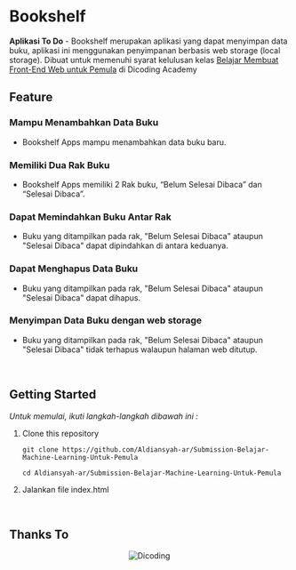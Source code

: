 # Bookshelf

**Aplikasi To Do** - Bookshelf merupakan aplikasi yang dapat menyimpan data buku, aplikasi ini menggunakan penyimpanan berbasis web storage (local storage). Dibuat untuk memenuhi syarat kelulusan kelas [Belajar Membuat Front-End Web untuk Pemula](https://www.dicoding.com/academies/315) di Dicoding Academy

## Feature

### Mampu Menambahkan Data Buku

* Bookshelf Apps mampu menambahkan data buku baru.

### Memiliki Dua Rak Buku

* Bookshelf Apps memiliki 2 Rak buku, “Belum Selesai Dibaca” dan “Selesai Dibaca”.

### Dapat Memindahkan Buku Antar Rak

* Buku yang ditampilkan pada rak, "Belum Selesai Dibaca" ataupun "Selesai Dibaca" dapat dipindahkan di antara keduanya.

### Dapat Menghapus Data Buku

* Buku yang ditampilkan pada rak, "Belum Selesai Dibaca" ataupun "Selesai Dibaca" dapat dihapus.

### Menyimpan Data Buku dengan web storage

* Buku yang ditampilkan pada rak, "Belum Selesai Dibaca" ataupun "Selesai Dibaca" tidak terhapus walaupun halaman web ditutup.

<br clear="both">

## Getting Started

*Untuk memulai, ikuti langkah-langkah dibawah ini :*

1. Clone this repository
   
   `git clone https://github.com/Aldiansyah-ar/Submission-Belajar-Machine-Learning-Untuk-Pemula`

    `cd Aldiansyah-ar/Submission-Belajar-Machine-Learning-Untuk-Pemula`
   
2. Jalankan file index.html

<br clear="both">

## Thanks To

<div align="center">
  <img src="https://user-images.githubusercontent.com/95717485/188485268-90e682b9-fce9-470b-836e-d8838079a309.png" alt="Dicoding">
</div>
